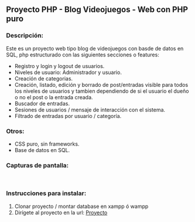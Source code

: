 ## Proyecto PHP - Blog Videojuegos - Web con PHP puro

### Descripción:
Este es un proyecto web tipo blog de videojuegos con basde de datos en SQL, php estructurado con las siguientes secciones o features:

- Registro y login y logout de usuarios.
- Niveles de usuario: Administrador y usuario.
- Creación de categorias.
- Creación, listado, edición y borrado de post/entradas visible para todos los niveles de usuarios y tambien dependiendo de si el usuario el dueño o no el post o la entrada creada. 
- Buscador de entradas.
- Sesiones de usuarios / mensaje de interacción con el sistema.
- Filtrado de entradas por usuario / categoría.

### Otros:

* CSS puro, sin frameworks.
* Base de datos en SQL.

 

### Capturas de pantalla:

<!DOCTYPE html>
<html>
<body>
	<!-- Images -->
	<img src="Captures/Captura1.PNG" alt="" style="width= 400px;">
	<img src="Captures/Captura2.PNG" alt="" style="width= 400px;">
	<img src="Captures/Captura3.PNG" alt="" style="width= 400px;">
	<img src="Captures/Captura4.PNG" alt="" style="width= 400px;">
	<img src="Captures/Captura5.PNG" alt="" style="width= 400px;">
	<img src="Captures/Captura6.PNG" alt="" style="width= 400px;">
	<img src="Captures/Captura7.PNG" alt="" style="width= 400px;">
</body>
</html>

### Instrucciones para instalar:

1. Clonar proyecto / montar database en xampp ó wampp
2. Dirígete al proyecto en la url: [Proyecto](http://localhost/masterphp/proyecto-php)
